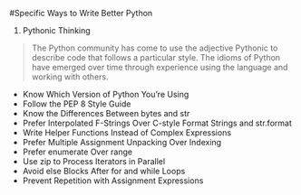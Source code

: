 #Specific Ways to Write Better Python

1. Pythonic Thinking
>The Python community has come to use the adjective Pythonic to
describe code that follows a particular style. The idioms of Python
have emerged over time through experience using the language and
working with others. 

  - Know Which Version of Python You’re Using
  - Follow the PEP 8 Style Guide
  - Know the Differences Between bytes and str
  - Prefer Interpolated F-Strings Over C-style Format Strings and str.format
  - Write Helper Functions Instead of Complex Expressions
  - Prefer Multiple Assignment Unpacking Over Indexing
  - Prefer enumerate Over range
  - Use zip to Process Iterators in Parallel
  - Avoid else Blocks After for and while Loops
  - Prevent Repetition with Assignment Expressions
